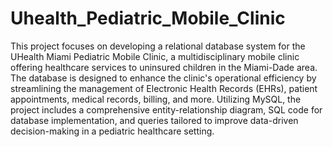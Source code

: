 # Uhealth_Pediatric_Mobile_Clinic
This project focuses on developing a relational database system for the UHealth Miami Pediatric Mobile Clinic, a multidisciplinary mobile clinic offering healthcare services to uninsured children in the Miami-Dade area. The database is designed to enhance the clinic's operational efficiency by streamlining the management of Electronic Health Records (EHRs), patient appointments, medical records, billing, and more. Utilizing MySQL, the project includes a comprehensive entity-relationship diagram, SQL code for database implementation, and queries tailored to improve data-driven decision-making in a pediatric healthcare setting.

